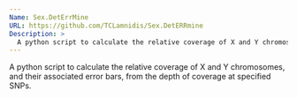 ```yaml
---
Name: Sex.DetErrMine
URL: https://github.com/TCLamnidis/Sex.DetERRmine
Description: >
  A python script to calculate the relative coverage of X and Y chromosomes, and their associated error bars, from the depth of coverage at specified SNPs.
---
```


A python script to calculate the relative coverage of X and Y chromosomes, and their associated error bars, from the depth of coverage at specified SNPs.
